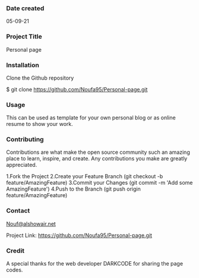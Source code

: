 
### Date created
05-09-21

### Project Title
Personal page

### Installation
Clone the Github repository

$ git clone https://github.com/Noufa95/Personal-page.git

### Usage
This can be used as template for your own personal blog or as online resume to show your work.

### Contributing
Contributions are what make the open source community such an amazing place to learn, inspire, and create. Any contributions you make are greatly appreciated.

1.Fork the Project
2.Create your Feature Branch (git checkout -b feature/AmazingFeature)
3.Commit your Changes (git commit -m 'Add some AmazingFeature')
4.Push to the Branch (git push origin feature/AmazingFeature)

### Contact

Nouf@alshowair.net

Project Link: https://github.com/Noufa95/Personal-page.git

### Credit

A special thanks for the web developer DARKCODE for sharing the page codes.

